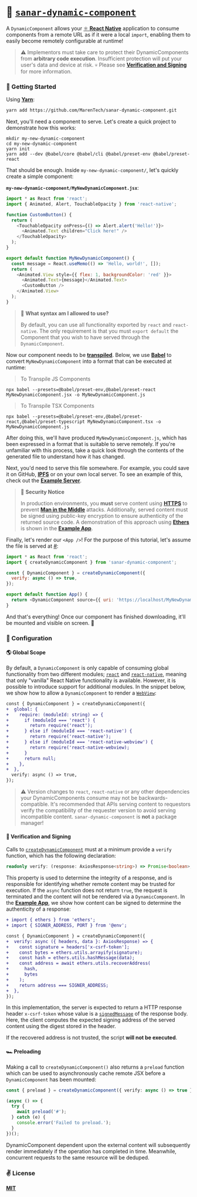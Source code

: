 # 🌌 [`sanar-dynamic-component`](#)
A `DynamicComponent` allows your [⚛️ **React Native**](https://reactnative.dev) application to consume components from a remote URL as if it were a local `import`, enabling them to easily become remotely configurable at runtime!

> ⚠️ Implementors must take care to protect their DynamicComponents from **arbitrary code execution**. Insufficient protection will put your user's data and device at risk. 💀 Please see [**Verification and Signing**](#) for more information.

### 🚀 Getting Started

Using [**Yarn**](https://yarnpkg.com):

```sh
yarn add https://github.com/MarenTech/sanar-dynamic-component.git
```

Next, you'll need a component to serve. Let's create a quick project to demonstrate how this works:

```
mkdir my-new-dynamic-component
cd my-new-dynamic-component
yarn init
yarn add --dev @babel/core @babel/cli @babel/preset-env @babel/preset-react
```

That should be enough. Inside `my-new-dynamic-component/`, let's quickly create a simple component:

**`my-new-dynamic-component/MyNewDynamicComponent.jsx`**:

```javascript
import * as React from 'react';
import { Animated, Alert, TouchableOpacity } from 'react-native';

function CustomButton() {
  return (
    <TouchableOpacity onPress={() => Alert.alert('Hello!')}>
      <Animated.Text children="Click here!" />
    </TouchableOpacity>
  );
}

export default function MyNewDynamicComponent() {
  const message = React.useMemo(() => 'Hello, world!', []);
  return (
    <Animated.View style={{ flex: 1, backgroundColor: 'red' }}>
      <Animated.Text>{message}</Animated.Text>
      <CustomButton />
    </Animated.View>
  );
}
```

> 🤔 **What syntax am I allowed to use?**
> 
> By default, you can use all functionality exported by `react` and `react-native`. The only requirement is that you must `export default` the Component that you wish to have served through the `DynamicComponent`.

Now our component needs to be [**transpiled**](https://babeljs.io/docs/en/babel-cli). Below, we use [**Babel**](https://babeljs.io/) to convert `MyNewDynamicComponent` into a format that can be executed at runtime:

> To Transpile JS Components
```
npx babel --presets=@babel/preset-env,@babel/preset-react MyNewDynamicComponent.jsx -o MyNewDynamicComponent.js
```

> To Transpile TSX Components
```
npx babel --presets=@babel/preset-env,@babel/preset-react,@babel/preset-typescript MyNewDynamicComponent.tsx -o MyNewDynamicComponent.js
```

After doing this, we'll have produced `MyNewDynamicComponent.js`, which has been expressed in a format that is suitable to serve remotely. If you're unfamiliar with this process, take a quick look through the contents of the generated file to understand how it has changed.

Next, you'd need to serve this file somewhere. For example, you could save it on GitHub, [**IPFS**](https://ipfs.io/) or on your own local server. To see an example of this, check out the [**Example Server**](./example/scripts/serve.js).

> 👮 **Security Notice**
> 
> In production environments, you **must** serve content using [**HTTPS**](https://en.wikipedia.org/wiki/HTTPS) to prevent [**Man in the Middle**](https://en.wikipedia.org/wiki/Man-in-the-middle_attack) attacks. Additionally, served content must be signed using public-key encryption to ensure authenticity of the returned source code. A demonstration of this approach using [**Ethers**](https://github.com/ethers-io/ethers.js/) is shown in the [**Example App**](#).


Finally, let's render our `<App />`! For the purpose of this tutorial, let's assume the file is served at [#](#):

```javascript
import * as React from 'react';
import { createDynamicComponent } from 'sanar-dynamic-component';

const { DynamicComponent } = createDynamicComponent({
  verify: async () => true,
});

export default function App() {
  return <DynamicComponent source={{ uri: 'https://localhost/MyNewDynamicComponent.jsx' }} />;
}
```

And that's everything! Once our component has finished downloading, it'll be mounted and visible on screen. 🚀

### 🔩 Configuration

#### 🌎 Global Scope

By default, a `DynamicComponent` is only capable of consuming global functionality from two different modules; [`react`](https://github.com/facebook/react) and [`react-native`](https://github.com/facebook/react-native), meaning that only "vanilla" React Native functionality is available. However, it is possible to introduce support for additional modules. In the snippet below, we show how to allow a `DynamicComponent` to render a [`WebView`](https://github.com/react-native-webview/react-native-webview):

```diff
const { DynamicComponent } = createDynamicComponent({
+  global: {
+    require: (moduleId: string) => {
+      if (moduleId === 'react') {
+        return require('react');
+      } else if (moduleId === 'react-native') {
+        return require('react-native');
+      } else if (moduleId === 'react-native-webview') {
+        return require('react-native-webview);
+      }
+      return null;
+    },
+  },
  verify: async () => true,
});
```

> ⚠️  Version changes to `react`, `react-native` or any other dependencies your DynamicComponents consume may not be backwards-compatible. It's recommended that APIs serving content to requestors verify the compatibility of the requester version to avoid serving incompatible content. `sanar-dynamic-component` is **not** a package manager!

#### 🔏 Verification and Signing

Calls to [`createDynamicComponent`](#) must at a minimum provide a `verify` function, which has the following declaration:

```typescript
readonly verify: (response: AxiosResponse<string>) => Promise<boolean>;
```

This property is used to determine the integrity of a response, and is responsible for identifying whether remote content may be trusted for execution. If the `async` function does not return `true`, the request is terminated and the content will not be rendered via a `DynamicComponent`. In the [**Example App**](#), we show how content can be signed to determine the authenticity of a response:

```diff
+ import { ethers } from 'ethers';
+ import { SIGNER_ADDRESS, PORT } from '@env';

const { DynamicComponent } = createDynamicComponent({
+  verify: async ({ headers, data }: AxiosResponse) => {
+    const signature = headers['x-csrf-token'];
+    const bytes = ethers.utils.arrayify(signature);
+    const hash = ethers.utils.hashMessage(data);
+    const address = await ethers.utils.recoverAddress(
+      hash,
+      bytes
+    );
+    return address === SIGNER_ADDRESS;
+  },
});
```

In this implementation, the server is expected to return a HTTP response header `x-csrf-token` whose value is a [`signedMessage`](https://docs.ethers.io/v5/api/signer/) of the response body. Here, the client computes the expected signing address of the served content using the digest stored in the header.

If the recovered address is not trusted, the script **will not be executed**.

#### 🏎️  Preloading

Making a call to `createDynamicComponent()` also returns a `preload` function which can be used to asynchronously cache remote JSX before a `DynamicComponent` has been mounted:

```typescript
const { preload } = createDynamicComponent({ verify: async () => true });

(async () => {
  try {
    await preload('#');
  } catch (e) {
    console.error('Failed to preload.');
  }
})();
```

DynamicComponent dependent upon the external content will subsequently render immediately if the operation has completed in time. Meanwhile, concurrent requests to the same resource will be deduped.

### ✌️ License
[**MIT**](./LICENSE)
